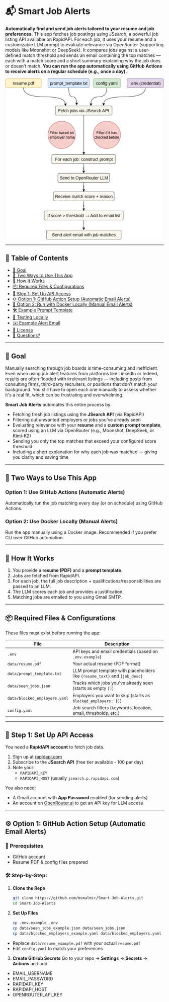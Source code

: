 # 📬 Smart Job Alerts

**Automatically find and send job alerts tailored to your resume and job preferences.**
This app fetches job postings using JSearch, a powerful job listing API available on RapidAPI. For each job, it uses your resume and a customizable LLM prompt to evaluate relevance via OpenRouter (supporting models like Moonshot or DeepSeek). It compares jobs against a user-defined match threshold and sends an email containing the top matches — each with a match score and a short summary explaining why the job does or doesn’t match.
**You can run the app automatically using GitHub Actions to receive alerts on a regular schedule (e.g., once a day).**


<p align="center">
  <img src="./assets/smart_job_alerts.png" alt="Job Matching Flowchart" width="600"/>
</p>

---

## 📑 Table of Contents

- [🎯 Goal](#-goal)
- [🚀 Two Ways to Use This App](#-two-ways-to-use-this-app)
- [🧠 How It Works](#-how-it-works)
- [📦 Required Files & Configurations](#-required-files--configurations)
- [📩 Step 1: Set Up API Access](#-step-1-set-up-api-access)
- [⚙️ Option 1: GitHub Action Setup (Automatic Email Alerts)](#️-option-1-github-action-setup-automatic-email-alerts)
- [🐳 Option 2: Run with Docker Locally (Manual Email Alerts)](#-option-2-run-with-docker-locally-manual-email-alerts)
- [🛠 Example Prompt Template](#-example-prompt-template)
- [🧪 Testing Locally](#-testing-locally)
- [✉️ Example Alert Email](#️-example-alert-email)
- [📜 License](#-license)
- [🙋 Questions?](#-questions)

---

## 🎯 Goal

Manually searching through job boards is time-consuming and inefficient. 
Even when using job alert features from platforms like LinkedIn or Indeed, results are often flooded with irrelevant listings — including posts from consulting firms, third-party recruiters, 
or positions that don’t match your background. You still have to open each one manually to assess whether it's a real fit, which can be frustrating and overwhelming.

**Smart Job Alerts** automates this entire process by:
- Fetching fresh job listings using the **JSearch API** (via RapidAPI)
- Filtering out unwanted employers or jobs you’ve already seen
- Evaluating relevance with your **resume** and a **custom prompt template**, scored using an LLM via OpenRouter (e.g., Moonshot, DeepSeek, or Kimi-K2)
- Sending you only the top matches that exceed your configured score threshold
- Including a short explanation for why each job was matched — giving you clarity and saving time

---

## 🚀 Two Ways to Use This App

### Option 1: Use GitHub Actions (Automatic Alerts)

Automatically run the job matching every day (or on schedule) using GitHub Actions.

### Option 2: Use Docker Locally (Manual Alerts)

Run the app manually using a Docker image. Recommended if you prefer CLI over GitHub automation.

---

## 🧠 How It Works

1. You provide a **resume (PDF)** and a **prompt template**.
2. Jobs are fetched from RapidAPI.
3. For each job, the full job description + qualifications/responsibilities are passed to an LLM.
4. The LLM scores each job and provides a justification.
5. Matching jobs are emailed to you using Gmail SMTP.

---

## 📦 Required Files & Configurations

These files must exist before running the app:

| File                          | Description                                                                 |
| ----------------------------- | --------------------------------------------------------------------------- |
| `.env`                        | API keys and email credentials (based on `.env.example`)                    |
| `data/resume.pdf`             | Your actual resume (PDF format)                                             |
| `data/prompt_template.txt`    | LLM prompt template with placeholders like `{resume_text}` and `{job_desc}` |
| `data/seen_jobs.json`         | Tracks which jobs you've already seen (starts as empty `[]`)                |
| `data/blocked_employers.yaml` | Employers you want to skip (starts as `blocked_employers: []`)              |
| `config.yaml`                 | Job search filters (keywords, location, email, thresholds, etc.)            |

---

## 📩 Step 1: Set Up API Access

You need a **RapidAPI account** to fetch job data.

1. Sign up at [rapidapi.com](https://rapidapi.com/)
2. Subscribe to the **JSearch API** (free tier available - 100 per day)
3. Note your:
   - `RAPIDAPI_KEY`
   - `RAPIDAPI_HOST` (usually `jsearch.p.rapidapi.com`)

You also need:

- A Gmail account with **App Password** enabled (for sending alerts)
- An account on [OpenRouter.ai](https://openrouter.ai) to get an API key for LLM access

---

## ⚙️ Option 1: GitHub Action Setup (Automatic Email Alerts)

### 🧬 Prerequisites

- GitHub account
- Resume PDF & config files prepared

### 🛠️ Step-by-Step:

1. **Clone the Repo**
   ```bash
   git clone https://github.com/msmalmir/Smart-Job-Alerts.git
   cd Smart-Job-Alerts
   ```


2. **Set Up Files**
     ```bash
    cp .env.example .env
    cp data/seen_jobs_example.json data/seen_jobs.json
    cp data/blocked_employers_example.yaml data/blocked_employers.yaml
     

- Replace `data/resume_example.pdf` with your actual `resume.pdf`
- Edit `config.yaml` to match your preferences


3. **Create GitHub Secrets**
   Go to your repo → **Settings** → **Secrets** → **Actions** and add:
- EMAIL_USERNAME
- EMAIL_PASSWORD
- RAPIDAPI_KEY
- RAPIDAPI_HOST
- OPENROUTER_API_KEY
 







